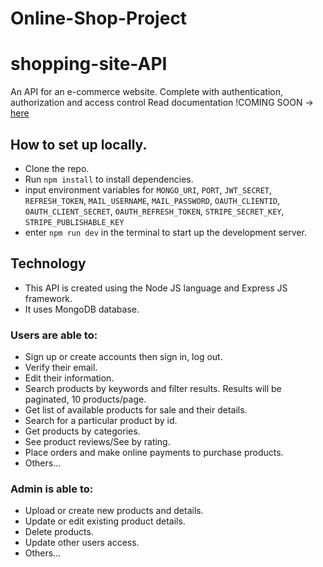 # Online-Shop-Project

# shopping-site-API

An API for an e-commerce website. Complete with authentication, authorization and access control
Read documentation !COMING SOON -> [here]()

## How to set up locally.

- Clone the repo.
- Run `npm install` to install dependencies.
- input environment variables for `MONGO_URI`, `PORT`, `JWT_SECRET`, `REFRESH_TOKEN`, `MAIL_USERNAME`, `MAIL_PASSWORD`, `OAUTH_CLIENTID`,
  `OAUTH_CLIENT_SECRET`, `OAUTH_REFRESH_TOKEN`, `STRIPE_SECRET_KEY`, `STRIPE_PUBLISHABLE_KEY`
- enter `npm run dev` in the terminal to start up the development server.

## Technology

- This API is created using the Node JS language and Express JS framework.
- It uses MongoDB database.

### Users are able to:

- Sign up or create accounts then sign in, log out.
- Verify their email.
- Edit their information.
- Search products by keywords and filter results. Results will be paginated, 10 products/page.
- Get list of available products for sale and their details.
- Search for a particular product by id.
- Get products by categories.
- See product reviews/See by rating.
- Place orders and make online payments to purchase products.
- Others...

### Admin is able to:

- Upload or create new products and details.
- Update or edit existing product details.
- Delete products.
- Update other users access.
- Others...
